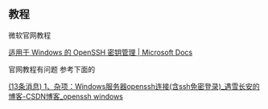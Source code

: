 ## 教程

微软官网教程

[适用于 Windows 的 OpenSSH 密钥管理 | Microsoft Docs](https://docs.microsoft.com/zh-cn/windows-server/administration/openssh/openssh_keymanagement)

官网教程有问题 参考下面的

[(13条消息) 1、杂项：Windows服务器openssh连接(含ssh免密登录)_遇雪长安的博客-CSDN博客_openssh windows](https://blog.csdn.net/weixin_44570083/article/details/109435794)
